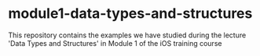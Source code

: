 # module1-data-types-and-structures
This repository contains the examples we have studied during the lecture 'Data Types and Structures' in Module 1 of the iOS training course
